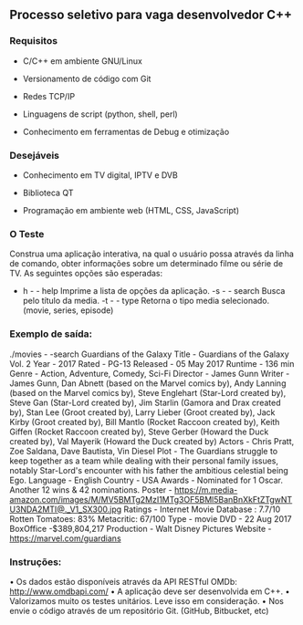 ## Processo seletivo para vaga desenvolvedor C++

### Requisitos

* C/C++ em ambiente GNU/Linux

* Versionamento de código com Git

* Redes TCP/IP

* Linguagens de script (python, shell, perl)

* Conhecimento em ferramentas de Debug e otimização

### Desejáveis

* Conhecimento em TV digital, IPTV e DVB

* Biblioteca QT

* Programação em ambiente web (HTML, CSS, JavaScript)

### O Teste

Construa uma aplicação interativa, na qual o usuário possa através da linha de comando, obter
informações sobre um determinado filme ou série de TV.
As seguintes opções são esperadas:
- h - - help
 Imprime a lista de opções da aplicação.
-s - - search
 Busca pelo título da media.
-t - - type
 Retorna o tipo media selecionado. (movie, series, episode)
 
### Exemplo de saída:

./movies - -search Guardians of the Galaxy
Title - Guardians of the Galaxy Vol. 2
Year - 2017
Rated - PG-13
Released - 05 May 2017
Runtime - 136 min
Genre - Action, Adventure, Comedy, Sci-Fi
Director - James Gunn
Writer - James Gunn, Dan Abnett (based on the Marvel comics by), Andy Lanning (based on the Marvel comics by), Steve
Englehart (Star-Lord created by), Steve Gan (Star-Lord created by), Jim Starlin (Gamora and Drax created by), Stan Lee (Groot
created by), Larry Lieber (Groot created by), Jack Kirby (Groot created by), Bill Mantlo (Rocket Raccoon created by), Keith Giffen
(Rocket Raccoon created by), Steve Gerber (Howard the Duck created by), Val Mayerik (Howard the Duck created by)
Actors - Chris Pratt, Zoe Saldana, Dave Bautista, Vin Diesel
Plot - The Guardians struggle to keep together as a team while dealing with their personal family issues, notably Star-Lord's
encounter with his father the ambitious celestial being Ego.
Language - English
Country - USA
Awards - Nominated for 1 Oscar. Another 12 wins & 42 nominations.
Poster - https://m.media-amazon.com/images/M/MV5BMTg2MzI1MTg3OF5BMl5BanBnXkFtZTgwNTU3NDA2MTI@._V1_SX300.jpg
Ratings -
Internet Movie Database : 7.7/10
Rotten Tomatoes: 83%
Metacritic: 67/100
Type - movie
DVD - 22 Aug 2017
BoxOffice -$389,804,217
Production - Walt Disney Pictures
Website - https://marvel.com/guardians

### Instruções:

• Os dados estão disponíveis através da API RESTful OMDb: http://www.omdbapi.com/
• A aplicação deve ser desenvolvida em C++.
• Valorizamos muito os testes unitários. Leve isso em consideração.
• Nos envie o código através de um repositório Git. (GitHub, Bitbucket, etc)